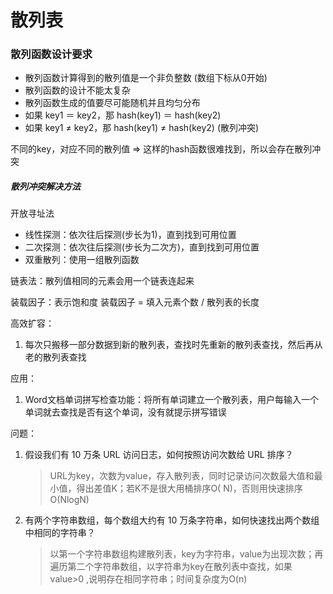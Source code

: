 # 散列表

### 散列函数设计要求

- 散列函数计算得到的散列值是一个非负整数  (数组下标从0开始)
- 散列函数的设计不能太复杂
- 散列函数生成的值要尽可能随机并且均匀分布
- 如果 key1 ＝ key2，那 hash(key1) ＝ hash(key2)
- 如果 key1 ≠ key2，那 hash(key1) ≠ hash(key2) (散列冲突)

不同的key，对应不同的散列值 => 这样的hash函数很难找到，所以会存在散列冲突

##### 散列冲突解决方法

开放寻址法

- 线性探测：依次往后探测(步长为1)，直到找到可用位置
- 二次探测：依次往后探测(步长为二次方)，直到找到可用位置
- 双重散列：使用一组散列函数

链表法：散列值相同的元素会用一个链表连起来

装载因子：表示饱和度 装载因子 = 填入元素个数 / 散列表的长度

高效扩容：

1. 每次只搬移一部分数据到新的散列表，查找时先重新的散列表查找，然后再从老的散列表查找

应用：

1. Word文档单词拼写检查功能：将所有单词建立一个散列表，用户每输入一个单词就去查找是否有这个单词，没有就提示拼写错误

问题：

1. 假设我们有 10 万条 URL 访问日志，如何按照访问次数给 URL 排序？
   > URL为key，次数为value，存入散列表，同时记录访问次数最大值和最小值，得出差值K；若K不是很大用桶排序O(
   N)，否则用快速排序O(NlogN)
2. 有两个字符串数组，每个数组大约有 10 万条字符串，如何快速找出两个数组中相同的字符串？
   > 以第一个字符串数组构建散列表，key为字符串，value为出现次数；再遍历第二个字符串数组，以字符串为key在散列表中查找，如果
   value>0 ,说明存在相同字符串；时间复杂度为O(n)
    
